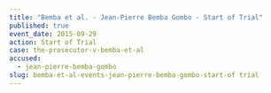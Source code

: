 ```yaml
---
title: "Bemba et al. - Jean-Pierre Bemba Gombo - Start of Trial"
published: true
event_date: 2015-09-29
action: Start of Trial
case: the-prosecutor-v-bemba-et-al
accused:
  - jean-pierre-bemba-gombo
slug: bemba-et-al-events-jean-pierre-bemba-gombo-start-of trial
---
```

